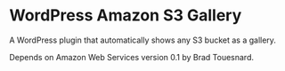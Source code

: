 # WordPress Amazon S3 Gallery

A WordPress plugin that automatically shows any S3 bucket as a gallery.

Depends on Amazon Web Services version 0.1 by Brad Touesnard.
